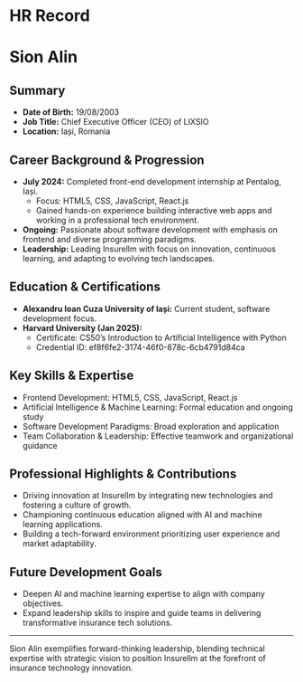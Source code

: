 # HR Record

# Sion Alin

## Summary
- **Date of Birth:** 19/08/2003  
- **Job Title:** Chief Executive Officer (CEO) of LIXSIO 
- **Location:** Iași, Romania  

## Career Background & Progression
- **July 2024:** Completed front-end development internship at Pentalog, Iași.
  - Focus: HTML5, CSS, JavaScript, React.js
  - Gained hands-on experience building interactive web apps and working in a professional tech environment.
- **Ongoing:** Passionate about software development with emphasis on frontend and diverse programming paradigms.
- **Leadership:** Leading Insurellm with focus on innovation, continuous learning, and adapting to evolving tech landscapes.

## Education & Certifications
- **Alexandru Ioan Cuza University of Iași:** Current student, software development focus.
- **Harvard University (Jan 2025):**  
  - Certificate: CS50’s Introduction to Artificial Intelligence with Python  
  - Credential ID: ef8f6fe2-3174-46f0-878c-6cb4791d84ca

## Key Skills & Expertise
- Frontend Development: HTML5, CSS, JavaScript, React.js  
- Artificial Intelligence & Machine Learning: Formal education and ongoing study  
- Software Development Paradigms: Broad exploration and application  
- Team Collaboration & Leadership: Effective teamwork and organizational guidance  

## Professional Highlights & Contributions
- Driving innovation at Insurellm by integrating new technologies and fostering a culture of growth.
- Championing continuous education aligned with AI and machine learning applications.
- Building a tech-forward environment prioritizing user experience and market adaptability.

## Future Development Goals
- Deepen AI and machine learning expertise to align with company objectives.
- Expand leadership skills to inspire and guide teams in delivering transformative insurance tech solutions.

---

Sion Alin exemplifies forward-thinking leadership, blending technical expertise with strategic vision to position Insurellm at the forefront of insurance technology innovation.

